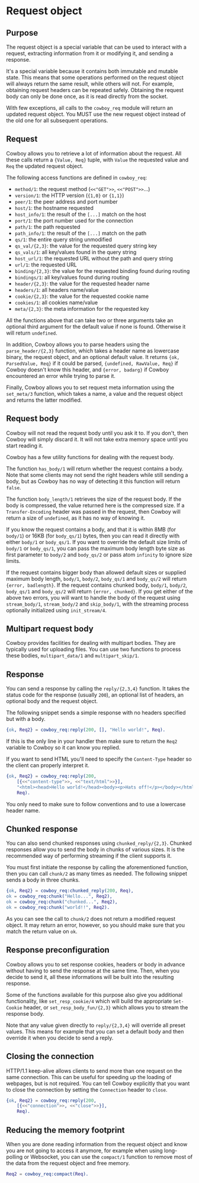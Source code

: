 Request object
==============

Purpose
-------

The request object is a special variable that can be used
to interact with a request, extracting information from it
or modifying it, and sending a response.

It's a special variable because it contains both immutable
and mutable state. This means that some operations performed
on the request object will always return the same result,
while others will not. For example, obtaining request headers
can be repeated safely. Obtaining the request body can only
be done once, as it is read directly from the socket.

With few exceptions, all calls to the `cowboy_req` module
will return an updated request object. You MUST use the new
request object instead of the old one for all subsequent
operations.

Request
-------

Cowboy allows you to retrieve a lot of information about
the request. All these calls return a `{Value, Req}` tuple,
with `Value` the requested value and `Req` the updated
request object.

The following access functions are defined in `cowboy_req`:

 *  `method/1`: the request method (`<<"GET">>`, `<<"POST">>`...)
 *  `version/1`: the HTTP version (`{1,0}` or `{1,1}`)
 *  `peer/1`: the peer address and port number
 *  `host/1`: the hostname requested
 *  `host_info/1`: the result of the `[...]` match on the host
 *  `port/1`: the port number used for the connection
 *  `path/1`: the path requested
 *  `path_info/1`: the result of the `[...]` match on the path
 *  `qs/1`: the entire query string unmodified
 *  `qs_val/{2,3}`: the value for the requested query string key
 *  `qs_vals/1`: all key/values found in the query string
 *  `host_url/1`: the requested URL without the path and query string
 *  `url/1`: the requested URL
 *  `binding/{2,3}`: the value for the requested binding found during routing
 *  `bindings/1`: all key/values found during routing
 *  `header/{2,3}`: the value for the requested header name
 *  `headers/1`: all headers name/value
 *  `cookie/{2,3}`: the value for the requested cookie name
 *  `cookies/1`: all cookies name/value
 *  `meta/{2,3}`: the meta information for the requested key

All the functions above that can take two or three arguments
take an optional third argument for the default value if
none is found. Otherwise it will return `undefined`.

In addition, Cowboy allows you to parse headers using the
`parse_header/{2,3}` function, which takes a header name
as lowercase binary, the request object, and an optional
default value. It returns `{ok, ParsedValue, Req}` if it
could be parsed, `{undefined, RawValue, Req}` if Cowboy
doesn't know this header, and `{error, badarg}` if Cowboy
encountered an error while trying to parse it.

Finally, Cowboy allows you to set request meta information
using the `set_meta/3` function, which takes a name, a value
and the request object and returns the latter modified.

Request body
------------

Cowboy will not read the request body until you ask it to.
If you don't, then Cowboy will simply discard it. It will
not take extra memory space until you start reading it.

Cowboy has a few utility functions for dealing with the
request body.

The function `has_body/1` will return whether the request
contains a body. Note that some clients may not send the
right headers while still sending a body, but as Cowboy has
no way of detecting it this function will return `false`.

The function `body_length/1` retrieves the size of the
request body. If the body is compressed, the value returned
here is the compressed size. If a `Transfer-Encoding` header
was passed in the request, then Cowboy will return a size
of `undefined`, as it has no way of knowing it.

If you know the request contains a body, and that it is
within 8MB (for `body/1`) or 16KB (for `body_qs/1`) bytes,
then you can read it directly with either `body/1` or `body_qs/1`.
If you want to override the default size limits of `body/1`
or `body_qs/1`, you can pass the maximum body length byte
size as first parameter to `body/2` and `body_qs/2` or pass
atom `infinity` to ignore size limits.

If the request contains bigger body than allowed default sizes
or supplied maximum body length, `body/1`, `body/2`, `body_qs/1`
and `body_qs/2` will return `{error, badlength}`. If the request
contains chunked body, `body/1`, `body/2`, `body_qs/1`
and `body_qs/2` will return `{error, chunked}`.
If you get either of the above two errors, you will want to
handle the body of the request using `stream_body/1`,
`stream_body/2` and `skip_body/1`, with the streaming process
optionally initialized using `init_stream/4`.

Multipart request body
----------------------

Cowboy provides facilities for dealing with multipart bodies.
They are typically used for uploading files. You can use two
functions to process these bodies, `multipart_data/1` and
`multipart_skip/1`.

Response
--------

You can send a response by calling the `reply/{2,3,4}` function.
It takes the status code for the response (usually `200`),
an optional list of headers, an optional body and the request
object.

The following snippet sends a simple response with no headers
specified but with a body.

``` erlang
{ok, Req2} = cowboy_req:reply(200, [], "Hello world!", Req).
```

If this is the only line in your handler then make sure to return
the `Req2` variable to Cowboy so it can know you replied.

If you want to send HTML you'll need to specify the `Content-Type`
header so the client can properly interpret it.

``` erlang
{ok, Req2} = cowboy_req:reply(200,
    [{<<"content-type">>, <<"text/html">>}],
	"<html><head>Hello world!</head><body><p>Hats off!</p></body></html>",
	Req).
```

You only need to make sure to follow conventions and to use a
lowercase header name.

Chunked response
----------------

You can also send chunked responses using `chunked_reply/{2,3}`.
Chunked responses allow you to send the body in chunks of various
sizes. It is the recommended way of performing streaming if the
client supports it.

You must first initiate the response by calling the aforementioned
function, then you can call `chunk/2` as many times as needed.
The following snippet sends a body in three chunks.

``` erlang
{ok, Req2} = cowboy_req:chunked_reply(200, Req),
ok = cowboy_req:chunk("Hello...", Req2),
ok = cowboy_req:chunk("chunked...", Req2),
ok = cowboy_req:chunk("world!!", Req2).
```

As you can see the call to `chunk/2` does not return a modified
request object. It may return an error, however, so you should
make sure that you match the return value on `ok`.

Response preconfiguration
-------------------------

Cowboy allows you to set response cookies, headers or body
in advance without having to send the response at the same time.
Then, when you decide to send it, all these informations will be
built into the resulting response.

Some of the functions available for this purpose also give you
additional functionality, like `set_resp_cookie/4` which will build
the appropriate `Set-Cookie` header, or `set_resp_body_fun/{2,3}`
which allows you to stream the response body.

Note that any value given directly to `reply/{2,3,4}` will
override all preset values. This means for example that you
can set a default body and then override it when you decide
to send a reply.

Closing the connection
----------------------

HTTP/1.1 keep-alive allows clients to send more than one request
on the same connection. This can be useful for speeding up the
loading of webpages, but is not required. You can tell Cowboy
explicitly that you want to close the connection by setting the
`Connection` header to `close`.

``` erlang
{ok, Req2} = cowboy_req:reply(200,
    [{<<"connection">>, <<"close">>}],
    Req).
```

Reducing the memory footprint
-----------------------------

When you are done reading information from the request object
and know you are not going to access it anymore, for example
when using long-polling or Websocket, you can use the `compact/1`
function to remove most of the data from the request object and
free memory.

``` erlang
Req2 = cowboy_req:compact(Req).
```
